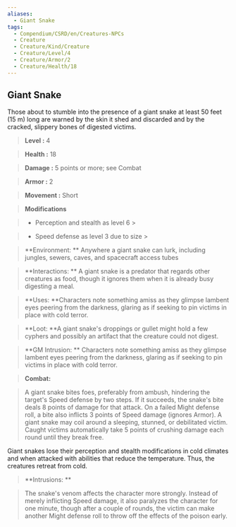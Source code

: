 ```yaml
---
aliases:
  - Giant Snake
tags:
  - Compendium/CSRD/en/Creatures-NPCs
  - Creature
  - Creature/Kind/Creature
  - Creature/Level/4
  - Creature/Armor/2
  - Creature/Health/18
---
```

  
    
## Giant Snake    
Those about to stumble into the presence of a giant snake at least 50 feet (15 m) long are warned by the skin it shed and discarded and by the cracked, slippery bones of digested victims.    
  
    
> **Level :** 4    
> **Health :** 18    
> **Damage :** 5 points or more; see Combat    
> **Armor :** 2    
> **Movement :** Short    
> **Modifications**    
>- Perception and stealth as level 6 >  
>    
>- Speed defense as level 3 due to size >  
>    
> **Environment: ** Anywhere a giant snake can lurk, including jungles, sewers, caves, and spacecraft access tubes    
> **Interactions: ** A giant snake is a predator that regards other creatures as food, though it ignores them when it is already busy digesting a meal.    
> **Uses: **Characters note something amiss as they glimpse lambent eyes peering from the darkness, glaring as if seeking to pin victims in place with cold terror.    
> **Loot: **A giant snake's droppings or gullet might hold a few cyphers and possibly an artifact that the creature could not digest.    
> **GM Intrusion: ** Characters note something amiss as they glimpse lambent eyes peering from the darkness, glaring as if seeking to pin victims in place with cold terror.    
  
> **Combat:**   
> A giant snake bites foes, preferably from ambush, hindering the target's Speed defense by two steps. If it succeeds, the snake's bite deals 8 points of damage for that attack. On a failed Might defense roll, a bite also inflicts 3 points of Speed damage (ignores Armor). A giant snake may coil around a sleeping, stunned, or debilitated victim. Caught victims automatically take 5 points of crushing damage each round until they break free.  
Giant snakes lose their perception and stealth modifications in cold climates and when attacked with abilities that reduce the temperature. Thus, the creatures retreat from cold.    
    
  
> **Intrusions: **   
> The snake's venom affects the character more strongly. Instead of merely inflicting Speed damage, it also paralyzes the character for one minute, though after a couple of rounds, the victim can make another Might defense roll to throw off the effects of the poison early.    
